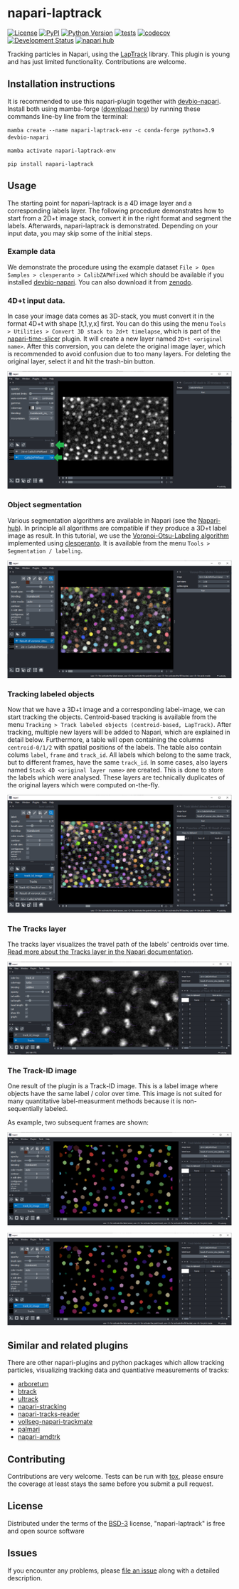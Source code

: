 # napari-laptrack

[![License](https://img.shields.io/pypi/l/napari-laptrack.svg?color=green)](https://github.com/haesleinhuepf/napari-laptrack/raw/master/LICENSE)
[![PyPI](https://img.shields.io/pypi/v/napari-laptrack.svg?color=green)](https://pypi.org/project/napari-laptrack)
[![Python Version](https://img.shields.io/pypi/pyversions/napari-laptrack.svg?color=green)](https://python.org)
[![tests](https://github.com/haesleinhuepf/napari-laptrack/workflows/tests/badge.svg)](https://github.com/haesleinhuepf/napari-laptrack/actions)
[![codecov](https://codecov.io/gh/haesleinhuepf/napari-laptrack/branch/master/graph/badge.svg)](https://codecov.io/gh/haesleinhuepf/napari-laptrack)
[![Development Status](https://img.shields.io/pypi/status/napari-laptrack.svg)](https://en.wikipedia.org/wiki/Software_release_life_cycle#Alpha)
[![napari hub](https://img.shields.io/endpoint?url=https://api.napari-hub.org/shields/napari-laptrack)](https://napari-hub.org/plugins/napari-laptrack)

Tracking particles in Napari, using the [LapTrack](https://laptrack.readthedocs.io/en/latest/usage.html) library.
This plugin is young and has just limited functionality. Contributions are welcome.

## Installation instructions

It is recommended to use this napari-plugin together with [devbio-napari](https://github.com/haesleinhuepf/devbio-napari).
Install both using mamba-forge ([download here](https://github.com/conda-forge/miniforge#mambaforge)) by running these commands line-by line from the terminal:

```
mamba create --name napari-laptrack-env -c conda-forge python=3.9 devbio-napari
```
```
mamba activate napari-laptrack-env
```
```
pip install napari-laptrack
```

## Usage

The starting point for napari-laptrack is a 4D image layer and a corresponding labels layer.
The following procedure demonstrates how to start from a 2D+t image stack, convert it in the right format and segment the labels.
Afterwards, napari-laptrack is demonstrated. Depending on your input data, you may skip some of the initial steps.

### Example data

We demonstrate the procedure using the example dataset `File > Open Samples > clesperanto > CalibZAPWfixed` which should be available if you installed [devbio-napari](https://github.com/haesleinhuepf/devbio-napari).
You can also download it from [zenodo](https://zenodo.org/record/5090508#.ZDQZ9nZBxaQ).

### 4D+t input data.

In case your image data comes as 3D-stack, you must convert it in the format 4D+t with shape [t,1,y,x] first.
You can do this using the menu `Tools > Utilities > Convert 3D stack to 2d+t timelapse`, which is part of the [napari-time-slicer](https://www.napari-hub.org/plugins/napari-time-slicer) plugin.
It will create a new layer named `2D+t <original name>`. After this conversion, you can delete the original image layer, which is recommended to avoid confusion due to too many layers.
For deleting the original layer, select it and hit the trash-bin button.

![img.png](https://github.com/haesleinhuepf/napari-laptrack/raw/main/docs/convert2d_t.png)

### Object segmentation

Various segmentation algorithms are available in Napari (see the [Napari-hub](https://www.napari-hub.org/?search=segmentation&sort=relevance&page=1)).
In principle all algorithms are compatible if they produce a 3D+t label image as result.
In this tutorial, we use the [Voronoi-Otsu-Labeling algorithm](https://haesleinhuepf.github.io/BioImageAnalysisNotebooks/20_image_segmentation/11_voronoi_otsu_labeling.html) implemented using [clesperanto](https://github.com/clEsperanto/pyclesperanto_prototype).
It is available from the menu `Tools > Segmentation / labeling`.

![img.png](https://github.com/haesleinhuepf/napari-laptrack/raw/main/docs/labeling_vol.png)

### Tracking labeled objects

Now that we have a 3D+t image and a corresponding label-image, we can start tracking the objects.
Centroid-based tracking is available from the menu `Tracking > Track labeled objects (centroid-based, LapTrack)`.
After tracking, multiple new layers will be added to Napari, which are explained in detail below.
Furthermore, a table will open containing the columns `centroid-0/1/2` with spatial positions of the labels.
The table also contain colums `label`, `frame` and `track_id`.
All labels which belong to the same track, but to different frames, have the same `track_id`.
In some cases, also layers named `Stack 4D <original layer name>` are created. This is done to store the labels which were analysed. These layers are technically duplicates of the original layers which were computed on-the-fly.

![img.png](https://github.com/haesleinhuepf/napari-laptrack/raw/main/docs/result.png)

### The Tracks layer

The tracks layer visualizes the travel path of the labels' centroids over time. [Read more about the Tracks layer in the Napari documentation](https://napari.org/stable/howtos/layers/tracks.html).

![img.png](https://github.com/haesleinhuepf/napari-laptrack/raw/main/docs/tracks_layer.png)

### The Track-ID image

One result of the plugin is a Track-ID image. This is a label image where objects have the same label / color over time.
This image is not suited for many quantitative label-measurment methods because it is non-sequentially labeled.

As example, two subsequent frames are shown:

![img.png](https://github.com/haesleinhuepf/napari-laptrack/raw/main/docs/track_id_image_0.png)

![img.png](https://github.com/haesleinhuepf/napari-laptrack/raw/main/docs/track_id_image_1.png)

## Similar and related plugins

There are other napari-plugins and python packages which allow tracking particles, visualizing tracking data and quantiative measurements of tracks:

- [arboretum](https://github.com/lowe-lab-ucl/arboretum)
- [btrack](https://github.com/quantumjot/btrack)
- [ultrack](https://github.com/royerlab/ultrack)
- [napari-stracking](https://www.napari-hub.org/plugins/napari-stracking)
- [napari-tracks-reader](https://www.napari-hub.org/plugins/napari-tracks-reader)
- [vollseg-napari-trackmate](https://www.napari-hub.org/plugins/vollseg-napari-trackmate)
- [palmari](https://www.napari-hub.org/plugins/palmari)
- [napari-amdtrk](https://www.napari-hub.org/plugins/napari-amdtrk)

## Contributing

Contributions are very welcome. Tests can be run with [tox], please ensure
the coverage at least stays the same before you submit a pull request.

## License

Distributed under the terms of the [BSD-3] license,
"napari-laptrack" is free and open source software

## Issues

If you encounter any problems, please [file an issue] along with a detailed description.

[napari]: https://github.com/napari/napari
[Cookiecutter]: https://github.com/audreyr/cookiecutter
[@napari]: https://github.com/napari
[MIT]: http://opensource.org/licenses/MIT
[BSD-3]: http://opensource.org/licenses/BSD-3-Clause
[GNU GPL v3.0]: http://www.gnu.org/licenses/gpl-3.0.txt
[GNU LGPL v3.0]: http://www.gnu.org/licenses/lgpl-3.0.txt
[Apache Software License 2.0]: http://www.apache.org/licenses/LICENSE-2.0
[Mozilla Public License 2.0]: https://www.mozilla.org/media/MPL/2.0/index.txt
[cookiecutter-napari-plugin]: https://github.com/haesleinhuepf/cookiecutter-napari-assistant-plugin
[file an issue]: https://github.com/haesleinhuepf/napari-laptrack/issues
[napari]: https://github.com/napari/napari
[tox]: https://tox.readthedocs.io/en/latest/
[pip]: https://pypi.org/project/pip/
[PyPI]: https://pypi.org/
[pypi]: https://pypi.org/